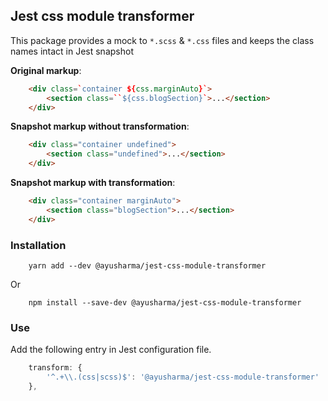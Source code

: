 Jest css module transformer
---
This package provides a mock to `*.scss` & `*.css` files and keeps the class names intact in Jest snapshot

**Original markup**:
```html
    <div class=`container ${css.marginAuto}`>
        <section class=``${css.blogSection}`>...</section>
    </div>
```
**Snapshot markup without transformation**:
```html
    <div class="container undefined">
        <section class="undefined">...</section>
    </div>
```
**Snapshot markup with transformation**:
```html
    <div class="container marginAuto">
        <section class="blogSection">...</section>
    </div>
```

### Installation
```shell script
    yarn add --dev @ayusharma/jest-css-module-transformer
```

Or 

```shell script
    npm install --save-dev @ayusharma/jest-css-module-transformer
```

### Use
Add the following entry in Jest configuration file.
```javascript
    transform: {
        '^.+\\.(css|scss)$': '@ayusharma/jest-css-module-transformer'
    },
```


